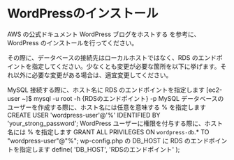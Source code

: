 # WordPressのインストール

AWS の公式ドキュメント WordPress ブログをホストする を参考に、WordPress のインストールを行ってください。

その際に、データベースの接続先はローカルホストではなく、RDS のエンドポイントを指定してください。少なくとも変更が必要な箇所を以下に挙げます。それ以外に必要な変更がある場合は、適宜変更してください。

MySQL 接続する際に、ホスト名に RDS のエンドポイントを指定します
[ec2-user ~]$ mysql -u root -h {RDSのエンドポイント} -p
MySQL データベースのユーザーを作成する際に、ホスト名には任意を意味する % を指定します
CREATE USER 'wordpress-user'@'%' IDENTIFIED BY 'your_strong_password';
WordPress ユーザーに権限を付与する際に、ホスト名には % を指定します
GRANT ALL PRIVILEGES ON `wordpress-db`.* TO "wordpress-user"@"%";
wp-config.php の DB_HOST に RDS のエンドポイントを指定します
define( 'DB_HOST', 'RDSのエンドポイント' );
